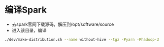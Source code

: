 # 编译Spark

- 去spark官网下载源码，解压到/opt/software/source
- 进入该目录，编译

```bash
./dev/make-distribution.sh --name without-hive --tgz -Pyarn -Phadoop-3.1 -Dhadoop.version=3.1.3 -Pparquet-provided -Porc-provided -Phadoop-provided
```

